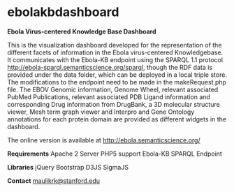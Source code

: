 # ebolakbdashboard
**Ebola Virus-centered Knowledge Base Dashboard**

This is the visualization dashboard developed for the representation of the different facets of information in the Ebola virus-centered Knowledgebase. 
It communicates with the Ebola-KB endpoint using the SPARQL 1.1 protocol http://ebola-sparql.semanticscience.org/sparql, though the RDF data is provided under the data folder, which can be deployed in a local triple store. The modifications to the endpoint need to be made in the makeRequest.php file.
The EBOV Genomic information, Genome Wheel, relevant associated PubMed Publications, relevant associated PDB Ligand information and corresponding Drug information from DrugBank, a 3D molecular structure viewer, Mesh term graph viewer and Interpro and Gene Ontology annotations for each protein domain are provided as different widgets in the dashboard.

The online version is available at http://ebola.semanticscience.org/ 

**Requirements**
Apache 2 Server
PHP5 support
Ebola-KB SPARQL Endpoint

**Libraries**
jQuery
Bootstrap
D3JS
SigmaJS

**Contact**
maulikrk@stanford.edu
